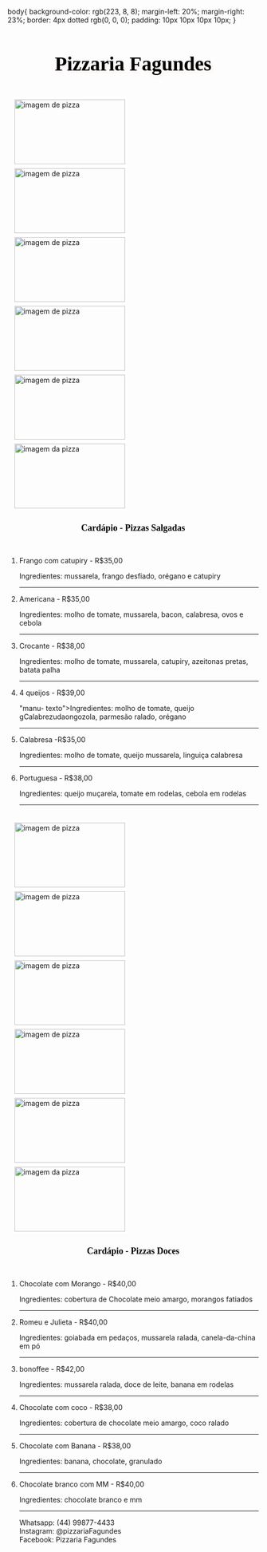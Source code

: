 
body{
background-color: rgb(223, 8, 8);
margin-left: 20%;
margin-right: 23%;
border: 4px dotted rgb(0, 0, 0);
padding: 10px 10px 10px 10px;
}<!DOCTYPE html>
<html lang="pt-br">
<head>
<meta charset="UTF-8">
<meta name="viewport" content="width=device-width, initial-scale=1.0">
<title>Pizzaria da Ronda</title>

<style>
h1.titulo{
color:rgb(0, 0, 0);
font-family: Verdana, Geneva, Tahoma;
font-size: 30pt;
text-align: center;
text-shadow: 4px 4px 4px #fbf2ef;
}
img{border: 4px solid rgb(255, 255, 255); margin-left: 2%;margin-right: 10px;}

h2.sub-titulo{
color:rgb(0, 0, 0);
font-family: Verdana, Geneva, Tahoma;
text-shadow: 2px 2px 2px rgb(255, 255, 255);
text-align: center;
font-weight: bold;
font-size: 18px;
}
li.menu{
color: rgb(182,ana;
margin-left: 2em;margin-right: 10px;

font-family: Verdana, Geneva, Tahoma;
text-shadow: #fbf2ef;
text-align: center;
font-weight: bold;
}
p.menu-texto{
font-family: Verdana, Geneva, Tahoma;
}
p{
font-family: Verdana;
margin-left: 2em;margin-right: 10px;
font-size: 20px;
color: rgb(241, 233, 233);
}
</style>

</head>

<body>

<h1 class="titulo">Pizzaria Fagundes</h1>
<br>
<img src="pizza1.jpg" alt="imagem de pizza" width="222" height="130" border="4">
<img src="pizza2.jpg" alt="imagem de pizza" width="222" height="130" border="4">
<img src="pizza3.jpg" alt="imagem de pizza" width="222" height="130" border="4">
<img src="pizza4.jpg" alt="imagem de pizza" width="222" height="130" border="4">
<img src="pizza5.jpg" alt="imagem de pizza" width="222" height="130" border="4">
<img src="pizza6.jpg" alt="imagem da pizza" width="222" height="130" border="4">

<h2 class="sub-titulo">Cardápio - Pizzas Salgadas</h2>
<br>
<ol>
<li class="menu"> Frango com catupiry - R$35,00</li>
<p class="menu-texto">Ingredientes: mussarela, frango desfiado, orégano e catupiry</p>
<hr>
<li class="menu"> Americana - R$35,00</li>
<p class="menu-texto">Ingredientes: molho de tomate, mussarela, bacon, calabresa, ovos e cebola</p>
<hr>
<li class="menu"> Crocante - R$38,00</li>
<p class="menu-texto">Ingredientes: molho de tomate, mussarela, catupiry, azeitonas pretas, batata palha</p>
<hr>
<li class="menu">4 queijos - R$39,00</li>
<p class=
</style>

</head>

<body>"manu- texto">Ingredientes: molho de tomate, queijo gCalabrezudaongozola, parmesão ralado, orégano</p>
<hr>
<li class="menu">Calabresa -R$35,00</li>
<p class="menu- texto">Ingredientes: molho de tomate, queijo mussarela, linguiça calabresa</p>
<hr>
<li class="menu">Portuguesa - R$38,00</li>
<p class="menu- texto">Ingredientes: queijo muçarela, tomate em rodelas, cebola em rodelas</p>
<hr>
</ol>
<br>
<img src="pizza7.jpg" alt="imagem de pizza" width="222" height="130" border="4">
<img src="pizza8.jpg" alt="imagem de pizza" width="222" height="130" border="4">
<img src="pizza9.jpg" alt="imagem de pizza" width="222" height="130" border="4">
<img src="pizza10.jpg" alt="imagem de pizza" width="222" height="130" border="4">
<img src="pizza11.jpg" alt="imagem de pizza" width="222" height="130" border="4">
<img src="pizza12.jpg" alt="imagem da pizza" width="222" height="130" border="4">

<h2 class="sub-titulo">Cardápio - Pizzas Doces</h2>
<br>
<ol>
<li class="menu">Chocolate com Morango - R$40,00</li>
<p class="menu- texto">Ingredientes: cobertura de Chocolate meio amargo, morangos fatiados</p>
<hr>
<li class="menu">Romeu e Julieta - R$40,00</li>
<p class="menu- texto">Ingredientes: goiabada em pedaços, mussarela ralada, canela-da-china em pó</p>
<hr>
<li class="menu">bonoffee - R$42,00</li>
<p class="menu- texto">Ingredientes: mussarela ralada, doce de leite, banana em rodelas</p>
<hr>
<li class="menu">Chocolate com coco - R$38,00</li>
<p class="menu- texto">Ingredientes: cobertura de chocolate meio amargo, coco ralado</p>
<hr>
<li class="menu">Chocolate com Banana - R$38,00</li>
<p class="menu- texto">Ingredientes: banana, chocolate, granulado</p>
<hr>
<li class="menu">Chocolate branco com MM - R$40,00</li>
<p class="menu- texto">Ingredientes: chocolate branco e mm</p>
<hr>
<p>Whatsapp: (44) 99877-4433 <br>
Instagram: @pizzariaFagundes <br>
Facebook: Pizzaria Fagundes
</p>

</body>
</html>

